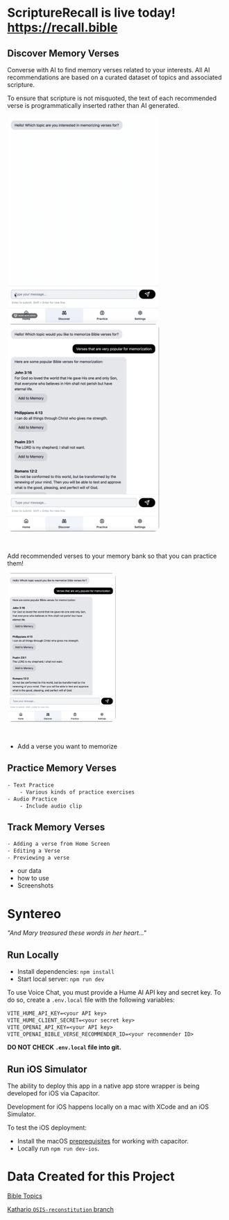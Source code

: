 # ScriptureRecall is live today!  https://recall.bible

## Discover Memory Verses
Converse with AI to find memory verses related to your interests.  All AI recommendations are based on a curated dataset of topics and associated scripture.  

To ensure that scripture is not misquoted, the text of each recommended verse is programmatically inserted rather than AI generated.

<kbd><img src="2024-09-14 16.48.15.gif" alt="drawing" width="350" style="border-radius: 10px;"/></kbd> <kbd><img src="Screen Shot 2024-09-14 at 4.56.15 PM.png" alt="drawing" width="350" style="border-radius: 10px;"/></kbd>

&nbsp;  

Add recommended verses to your memory bank so that you can practice them!

<kbd><img src="Screen Shot 2024-09-14 at 4.56.15 PM.png" alt="drawing" width="250" style="border-radius: 10px;"/></kbd>

&nbsp;  

- Add a verse you want to memorize




## Practice Memory Verses
    - Text Practice
        - Various kinds of practice exercises
    - Audio Practice
        - Include audio clip

## Track Memory Verses
    - Adding a verse from Home Screen
    - Editing a Verse
    - Previewing a verse

- our data
- how to use
- Screenshots


    

# Syntereo

_"And Mary treasured these words in her heart..."_

## Run Locally

- Install dependencies: `npm install`
- Start local server: `npm run dev`

To use Voice Chat, you must provide a Hume AI API key and secret key.
To do so, create a `.env.local` file with the following variables:

```
VITE_HUME_API_KEY=<your API key>
VITE_HUME_CLIENT_SECRET=<your secret key>
VITE_OPENAI_API_KEY=<your API key>
VITE_OPENAI_BIBLE_VERSE_RECOMMENDER_ID=<your recommender ID>
```

**DO NOT CHECK `.env.local` file into git.**

## Run iOS Simulator

The ability to deploy this app in a native app store wrapper is being developed for iOS via Capacitor.

Development for iOS happens locally on a mac with XCode and an iOS Simulator.

To test the iOS deployment:

- Install the macOS [preprequisites](https://capacitorjs.com/docs/getting-started/environment-setup) for working with capacitor.
- Locally run `npm run dev-ios`.

# Data Created for this Project

[Bible Topics](https://github.com/Clear-Bible/BibleTopics)

[Kathario `OSIS-reconstitution` branch](https://github.com/Clear-Bible/kathairo.py/tree/OSIS-reconstitution)